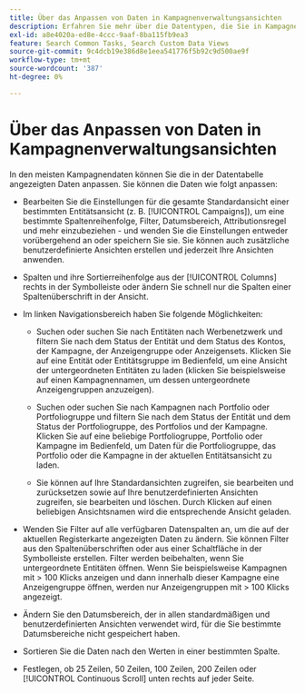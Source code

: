 ```yaml
---
title: Über das Anpassen von Daten in Kampagnenverwaltungsansichten
description: Erfahren Sie mehr über die Datentypen, die Sie in Kampagnendaten-Ansichten anpassen können.
exl-id: a8e4020a-ed8e-4ccc-9aaf-8ba115fb9ea3
feature: Search Common Tasks, Search Custom Data Views
source-git-commit: 9c4dcb19e386d8e1eea541776f5b92c9d500ae9f
workflow-type: tm+mt
source-wordcount: '387'
ht-degree: 0%

---
```


# Über das Anpassen von Daten in Kampagnenverwaltungsansichten

In den meisten Kampagnendaten können Sie die in der Datentabelle angezeigten Daten anpassen. Sie können die Daten wie folgt anpassen:

* Bearbeiten Sie die Einstellungen für die gesamte Standardansicht einer bestimmten Entitätsansicht (z. B. [!UICONTROL Campaigns]), um eine bestimmte Spaltenreihenfolge, Filter, Datumsbereich, Attributionsregel und mehr einzubeziehen - und wenden Sie die Einstellungen entweder vorübergehend an oder speichern Sie sie. Sie können auch zusätzliche benutzerdefinierte Ansichten erstellen und jederzeit Ihre Ansichten anwenden.

* Spalten und ihre Sortierreihenfolge aus der [!UICONTROL Columns] rechts in der Symbolleiste oder ändern Sie schnell nur die Spalten einer Spaltenüberschrift in der Ansicht.

* Im linken Navigationsbereich haben Sie folgende Möglichkeiten:

   * Suchen oder suchen Sie nach Entitäten nach Werbenetzwerk und filtern Sie nach dem Status der Entität und dem Status des Kontos, der Kampagne, der Anzeigengruppe oder Anzeigensets. Klicken Sie auf eine Entität oder Entitätsgruppe im Bedienfeld, um eine Ansicht der untergeordneten Entitäten zu laden (klicken Sie beispielsweise auf einen Kampagnennamen, um dessen untergeordnete Anzeigengruppen anzuzeigen).

   * Suchen oder suchen Sie nach Kampagnen nach Portfolio oder Portfoliogruppe und filtern Sie nach dem Status der Entität und dem Status der Portfoliogruppe, des Portfolios und der Kampagne. Klicken Sie auf eine beliebige Portfoliogruppe, Portfolio oder Kampagne im Bedienfeld, um Daten für die Portfoliogruppe, das Portfolio oder die Kampagne in der aktuellen Entitätsansicht zu laden.

   * Sie können auf Ihre Standardansichten zugreifen, sie bearbeiten und zurücksetzen sowie auf Ihre benutzerdefinierten Ansichten zugreifen, sie bearbeiten und löschen. Durch Klicken auf einen beliebigen Ansichtsnamen wird die entsprechende Ansicht geladen.

* Wenden Sie Filter auf alle verfügbaren Datenspalten an, um die auf der aktuellen Registerkarte angezeigten Daten zu ändern. Sie können Filter aus den Spaltenüberschriften oder aus einer Schaltfläche in der Symbolleiste erstellen. Filter werden beibehalten, wenn Sie untergeordnete Entitäten öffnen. Wenn Sie beispielsweise Kampagnen mit \> 100 Klicks anzeigen und dann innerhalb dieser Kampagne eine Anzeigengruppe öffnen, werden nur Anzeigengruppen mit \> 100 Klicks angezeigt.

* Ändern Sie den Datumsbereich, der in allen standardmäßigen und benutzerdefinierten Ansichten verwendet wird, für die Sie bestimmte Datumsbereiche nicht gespeichert haben.

* Sortieren Sie die Daten nach den Werten in einer bestimmten Spalte.

* Festlegen, ob 25 Zeilen, 50 Zeilen, 100 Zeilen, 200 Zeilen oder [!UICONTROL Continuous Scroll] unten rechts auf jeder Seite.
